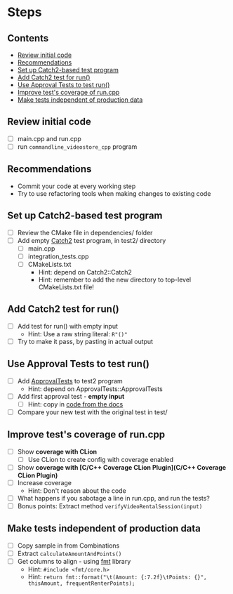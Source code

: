 # Steps

<!-- toc -->

## Contents

* [Review initial code](#review-initial-code)
* [Recommendations](#recommendations)
* [Set up Catch2-based test program](#set-up-catch2-based-test-program)
* [Add Catch2 test for run()](#add-catch2-test-for-run)
* [Use Approval Tests to test run()](#use-approval-tests-to-test-run)
* [Improve test's coverage of run.cpp](#improve-tests-coverage-of-runcpp)
* [Make tests independent of production data](#make-tests-independent-of-production-data)<!-- endToc -->

## Review initial code

* [ ] main.cpp and run.cpp
* [ ] run `commandline_videostore_cpp` program

## Recommendations

* Commit your code at every working step
* Try to use refactoring tools when making changes to existing code

## Set up Catch2-based test program

* [ ] Review the CMake file in dependencies/ folder
* [ ] Add empty [Catch2](https://github.com/catchorg/Catch2) test program, in test2/ directory
  * [ ] main.cpp
  * [ ] integration_tests.cpp
  * [ ] CMakeLists.txt
    * Hint: depend on Catch2::Catch2
    * Hint: remember to add the new directory to top-level CMakeLists.txt file!

## Add Catch2 test for run()

* [ ] Add test for run() with empty input
  * Hint: Use a raw string literal: `R"()"`
* [ ] Try to make it pass, by pasting in actual output

## Use Approval Tests to test run()

* [ ] Add [ApprovalTests](https://github.com/approvals/ApprovalTests.cpp/) to test2 program
  * Hint: depend on ApprovalTests::ApprovalTests
* [ ] Add first approval test - **empty input**
  * [ ] Hint: copy
    in [code from the docs](https://approvaltestscpp.readthedocs.io/en/latest/generated_docs/UsingCatch.html#code-to-copy-for-your-first-catch2-approvals-test)
* [ ] Compare your new test with the original test in test/

## Improve test's coverage of run.cpp

* [ ] Show **coverage with CLion**
    * [ ] Use CLion to create config with coverage enabled
* [ ] Show **coverage with [C/C++ Coverage CLion Plugin](C/C++ Coverage CLion Plugin)**
* [ ] Increase coverage
  * Hint: Don't reason about the code
* [ ] What happens if you sabotage a line in run.cpp, and run the tests?
* [ ] Bonus points: Extract method `verifyVideoRentalSession(input)`

## Make tests independent of production data

* [ ] Copy sample in from Combinations
* [ ] Extract `calculateAmountAndPoints()`
* [ ] Get columns to align - using [fmt](https://github.com/fmtlib/fmt) library
    * Hint: `#include <fmt/core.h>`
    * Hint:  `return fmt::format("\t(Amount: {:7.2f}\tPoints: {}", thisAmount, frequentRenterPoints);`
